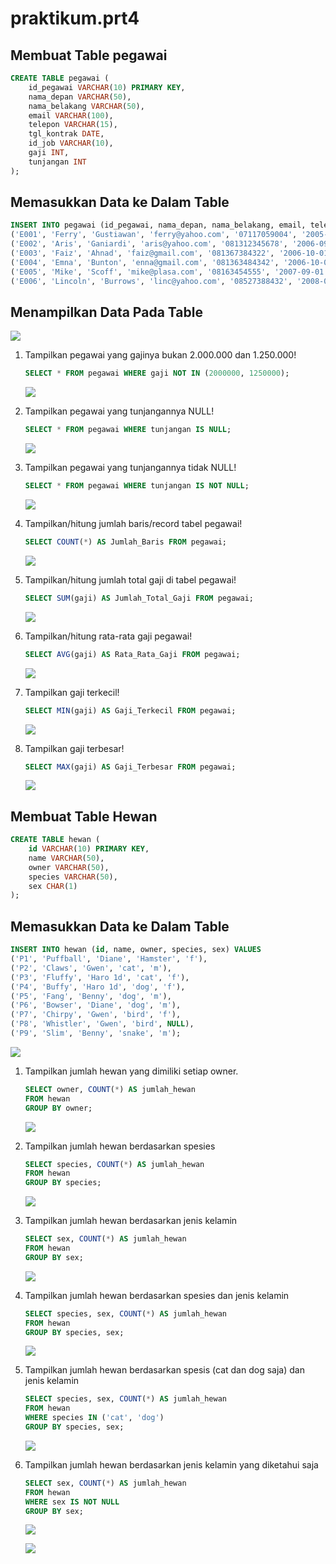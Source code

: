 # praktikum.prt4

## Membuat Table pegawai
```SQL
CREATE TABLE pegawai (
    id_pegawai VARCHAR(10) PRIMARY KEY,
    nama_depan VARCHAR(50),
    nama_belakang VARCHAR(50),
    email VARCHAR(100),
    telepon VARCHAR(15),
    tgl_kontrak DATE,
    id_job VARCHAR(10),
    gaji INT,
    tunjangan INT
);
```

## Memasukkan Data ke Dalam Table
```SQL
INSERT INTO pegawai (id_pegawai, nama_depan, nama_belakang, email, telepon, tgl_kontrak, id_job, gaji, tunjangan) VALUES
('E001', 'Ferry', 'Gustiawan', 'ferry@yahoo.com', '07117059004', '2005-09-01', 'L0001', 2000000, 500000),
('E002', 'Aris', 'Ganiardi', 'aris@yahoo.com', '081312345678', '2006-09-01', 'L0002', 2000000, 200000),
('E003', 'Faiz', 'Ahnad', 'faiz@gmail.com', '081367384322', '2006-10-01', 'L0003', 1500000, NULL),
('E004', 'Emna', 'Bunton', 'enna@gmail.com', '081363484342', '2006-10-01', 'L0004', 1500000, 900000),
('E005', 'Mike', 'Scoff', 'mike@plasa.com', '08163454555', '2007-09-01', 'L0005', 1250000, 900000),
('E006', 'Lincoln', 'Burrows', 'linc@yahoo.com', '08527388432', '2008-09-01', 'L0006', 1750000, NULL);
```
## Menampilkan Data Pada Table
![](Foto/1.png)

1. Tampilkan pegawai yang gajinya bukan 2.000.000 dan 1.250.000!
   ```SQL
   SELECT * FROM pegawai WHERE gaji NOT IN (2000000, 1250000);
   ```
   ![](Foto/2.png)

2. Tampilkan pegawai yang tunjangannya NULL!
   ```SQL
   SELECT * FROM pegawai WHERE tunjangan IS NULL;
   ```

   ![](Foto/3.png)

3. Tampilkan pegawai yang tunjangannya tidak NULL!
   ```SQL
   SELECT * FROM pegawai WHERE tunjangan IS NOT NULL;
   ```
   ![](Foto/4.png)

4. Tampilkan/hitung jumlah baris/record tabel pegawai!
   ```sql
   SELECT COUNT(*) AS Jumlah_Baris FROM pegawai;
   ```

   ![](Foto/5.png)

5. Tampilkan/hitung jumlah total gaji di tabel pegawai!
   ```sql
   SELECT SUM(gaji) AS Jumlah_Total_Gaji FROM pegawai;
   ```

   ![](Foto/6.png)

6. Tampilkan/hitung rata-rata gaji pegawai!
   ```sql
   SELECT AVG(gaji) AS Rata_Rata_Gaji FROM pegawai;
   ```
   ![](Foto/7.png)

7. Tampilkan gaji terkecil!
   ```sql
   SELECT MIN(gaji) AS Gaji_Terkecil FROM pegawai;
   ```
   ![](Foto/8.png)

8. Tampilkan gaji terbesar!
   ```sql
   SELECT MAX(gaji) AS Gaji_Terbesar FROM pegawai;
   ```
   ![](Foto/9.png)

## Membuat Table Hewan
```sql
CREATE TABLE hewan (
    id VARCHAR(10) PRIMARY KEY,
    name VARCHAR(50),
    owner VARCHAR(50),
    species VARCHAR(50),
    sex CHAR(1)
);
```

## Memasukkan Data ke Dalam Table
```sql
INSERT INTO hewan (id, name, owner, species, sex) VALUES
('P1', 'Puffball', 'Diane', 'Hamster', 'f'),
('P2', 'Claws', 'Gwen', 'cat', 'm'),
('P3', 'Fluffy', 'Haro 1d', 'cat', 'f'),
('P4', 'Buffy', 'Haro 1d', 'dog', 'f'),
('P5', 'Fang', 'Benny', 'dog', 'm'),
('P6', 'Bowser', 'Diane', 'dog', 'm'),
('P7', 'Chirpy', 'Gwen', 'bird', 'f'),
('P8', 'Whistler', 'Gwen', 'bird', NULL),
('P9', 'Slim', 'Benny', 'snake', 'm');
```
![](Foto/10.png)

1. Tampilkan jumlah hewan yang dimiliki setiap owner.
   ```sql
   SELECT owner, COUNT(*) AS jumlah_hewan
   FROM hewan
   GROUP BY owner;
   ```
   ![](Foto/11.png)

2. Tampilkan jumlah hewan berdasarkan spesies
   ```sql
   SELECT species, COUNT(*) AS jumlah_hewan
   FROM hewan
   GROUP BY species;
   ```
   ![](Foto/12.png)

3. Tampilkan jumlah hewan berdasarkan jenis kelamin
   ```sql
   SELECT sex, COUNT(*) AS jumlah_hewan
   FROM hewan
   GROUP BY sex;
   ```
   ![](Foto/13.png)

4. Tampilkan jumlah hewan berdasarkan spesies dan jenis kelamin
   ```sql
   SELECT species, sex, COUNT(*) AS jumlah_hewan
   FROM hewan
   GROUP BY species, sex;
   ```
   ![](Foto/14.png)

5. Tampilkan jumlah hewan berdasarkan spesis (cat dan dog saja) dan jenis kelamin
   ```sql
   SELECT species, sex, COUNT(*) AS jumlah_hewan
   FROM hewan
   WHERE species IN ('cat', 'dog')
   GROUP BY species, sex;
   ```
   ![](Foto/15.png)

6. Tampilkan jumlah hewan berdasarkan jenis kelamin yang diketahui
saja
    ```sql
    SELECT sex, COUNT(*) AS jumlah_hewan
    FROM hewan
    WHERE sex IS NOT NULL
    GROUP BY sex;
    ```
    ![](Foto/16.png)

    ![](Foto/17.png)

   

   
